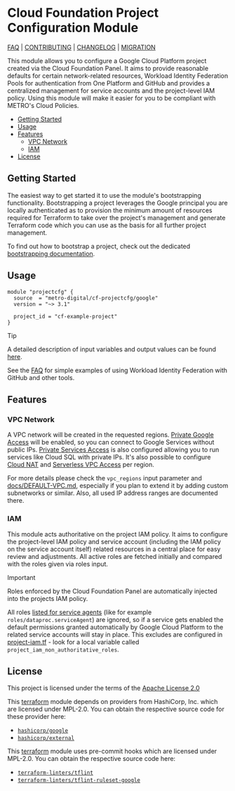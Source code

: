 # Cloud Foundation Project Configuration Module

[FAQ] | [CONTRIBUTING] | [CHANGELOG] | [MIGRATION]

This module allows you to configure a Google Cloud Platform project created via
the Cloud Foundation Panel. It aims to provide reasonable defaults for certain
network-related resources, Workload Identity Federation Pools for authentication
from One Platform and GitHub and provides a centralized management for service
accounts and the project-level IAM policy. Using this module will make it easier
for you to be compliant with METRO's Cloud Policies.

<!-- mdformat-toc start --slug=github --no-anchors --maxlevel=6 --minlevel=2 -->

- [Getting Started](#getting-started)
- [Usage](#usage)
- [Features](#features)
  - [VPC Network](#vpc-network)
  - [IAM](#iam)
- [License](#license)

<!-- mdformat-toc end -->

## Getting Started

The easiest way to get started it to use the module's bootstrapping
functionality. Bootstrapping a project leverages the Google principal you are
locally authenticated as to provision the minimum amount of resources required
for Terraform to take over the project's management and generate Terraform code
which you can use as the basis for all further project management.

To find out how to bootstrap a project, check out the dedicated
[bootstrapping documentation][bootstrap].

## Usage

```hcl
module "projectcfg" {
  source  = "metro-digital/cf-projectcfg/google"
  version = "~> 3.1"

  project_id = "cf-example-project"
}
```

> [!TIP]
> A detailed description of input variables and output values can be found
> [here](./docs/TERRAFORM.md).

See the [FAQ] for simple examples of using Workload Identity Federation with
GitHub and other tools.

## Features

### VPC Network

A VPC network will be created in the requested regions. [Private Google Access]
will be enabled, so you can connect to Google Services without public IPs.
[Private Services Access] is also configured allowing you to run services like
Cloud SQL with private IPs. It's also possible to configure [Cloud NAT] and
[Serverless VPC Access] per region.

For more details please check the `vpc_regions` input parameter and
[docs/DEFAULT-VPC.md](docs/DEFAULT-VPC.md), especially if you plan to extend it
by adding custom subnetworks or similar. Also, all used IP address ranges are
documented there.

### IAM

This module acts authoritative on the project IAM policy. It aims to configure
the project-level IAM policy and service account (including the IAM policy on
the service account itself) related resources in a central place for easy review
and adjustments. All active roles are fetched initially and compared with the
roles given via roles input.

> [!IMPORTANT]
> Roles enforced by the Cloud Foundation Panel are automatically injected into
> the projects IAM policy.

All roles [listed for service agents][service agent roles] (like for example
`roles/dataproc.serviceAgent`) are ignored, so if a service gets enabled the
default permissions granted automatically by Google Cloud Platform to the
related service accounts will stay in place. This excludes are configured in
[project-iam.tf](./project-iam.tf) - look for a local variable called
`project_iam_non_authoritative_roles`.

## License

This project is licensed under the terms of the [Apache License 2.0](LICENSE)

This [terraform] module depends on providers from HashiCorp, Inc. which are
licensed under MPL-2.0. You can obtain the respective source code for these
provider here:

- [`hashicorp/google`](https://github.com/hashicorp/terraform-provider-google)
- [`hashicorp/external`](https://github.com/hashicorp/terraform-provider-external)

This [terraform] module uses pre-commit hooks which are licensed under MPL-2.0.
You can obtain the respective source code here:

- [`terraform-linters/tflint`](https://github.com/terraform-linters/tflint)
- [`terraform-linters/tflint-ruleset-google`](https://github.com/terraform-linters/tflint-ruleset-google)

[bootstrap]: ./bootstrap/README.md
[changelog]: ./docs/CHANGELOG.md
[cloud nat]: https://cloud.google.com/nat/docs/overview
[contributing]: docs/CONTRIBUTING.md
[faq]: ./docs/FAQ.md
[migration]: ./docs/MIGRATION.md
[private google access]: https://cloud.google.com/vpc/docs/configure-private-google-access
[private services access]: https://cloud.google.com/vpc/docs/configure-private-services-access
[serverless vpc access]: https://cloud.google.com/vpc/docs/configure-serverless-vpc-access
[service agent roles]: https://cloud.google.com/iam/docs/service-agents
[terraform]: https://terraform.io/

